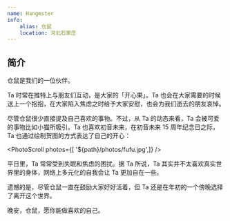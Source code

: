 ```yaml
---
name: Hangmster
info:
    alias: 仓鼠
    location: 河北石家庄
---
```


## 简介

仓鼠是我们的一位伙伴。

Ta 时常在推特上与朋友们互动，是大家的「开心果」。Ta 也会在大家需要的时候送上一个抱抱，在大家陷入焦虑之时给予大家安慰，也会为我们逝去的朋友哀悼。

尽管仓鼠很少直接提及自己喜欢的事物。不过，从 Ta 的动态来看，Ta 会被可爱的事物比如小猫所吸引。Ta 也喜欢初音未来，在初音未来 15 周年纪念日之际，Ta 也通过绘制贺图的方式表达了自己的开心：

<PhotoScroll photos={[ '${path}/photos/fufu.jpg',]} />  

平日里，Ta 常常受到失眠和焦虑的困扰。据 Ta 所说，Ta 其实并不太喜欢真实世界里的身体，网络上多元化的自我会让 Ta 更加自在一些。

遗憾的是，尽管仓鼠一直在鼓励大家好好活着，但 Ta 还是在年初的一个傍晚选择了离开这个世界。

晚安，仓鼠，愿你能做喜欢的自己。

